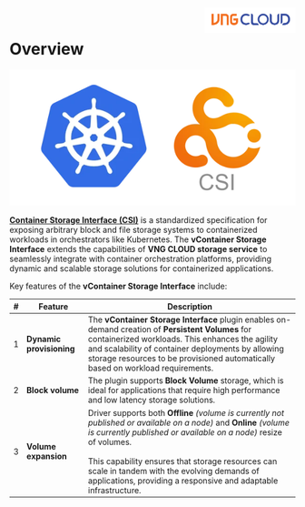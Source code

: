 <div style="float: right;"><img src="../../images/01.png" width="160px" /></div><br>


# Overview

<center>

  ![](./../../images/07.png)

</center>

[**Container Storage Interface (CSI)**](https://kubernetes-csi.github.io/docs/) is a standardized specification for exposing arbitrary block and file storage systems to containerized workloads in orchestrators like Kubernetes. The **vContainer Storage Interface** extends the capabilities of **VNG CLOUD storage service** to seamlessly integrate with container orchestration platforms, providing dynamic and scalable storage solutions for containerized applications.

Key features of the **vContainer Storage Interface** include:

|#|Feature|Description|
|-|-|-|
|1|**Dynamic provisioning**|The **vContainer Storage Interface** plugin enables on-demand creation of **Persistent Volumes** for containerized workloads. This enhances the agility and scalability of container deployments by allowing storage resources to be provisioned automatically based on workload requirements.|
|2|**Block volume**|The plugin supports **Block Volume** storage, which is ideal for applications that require high performance and low latency storage solutions.|
|3|**Volume expansion**|Driver supports both **Offline** _(volume is currently not published or available on a node)_ and **Online** _(volume is currently published or available on a node)_ resize of volumes.<br><br>This capability ensures that storage resources can scale in tandem with the evolving demands of applications, providing a responsive and adaptable infrastructure.|